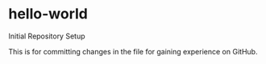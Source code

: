 # hello-world
Initial Repository Setup

This is for committing changes in the file for gaining experience on GitHub.
